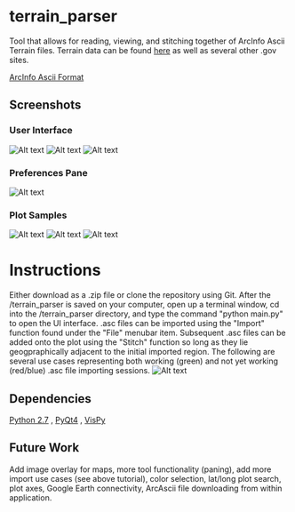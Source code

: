# terrain_parser
Tool that allows for reading, viewing, and stitching together of ArcInfo Ascii Terrain files. Terrain data can be found [here](http://srtm.csi.cgiar.org/SELECTION/inputCoord.asp) as well as several other .gov sites. 

[ArcInfo Ascii Format](https://en.wikipedia.org/wiki/Esri_grid)

## Screenshots
### User Interface
![Alt text](https://github.com/bfaure/terrain_parser/blob/master/resources/pic3.png)
![Alt text](https://github.com/bfaure/terrain_parser/blob/master/resources/Screen%20Shot%202016-11-07%20at%201.11.53%20AM.png)
![Alt text](https://github.com/bfaure/terrain_parser/blob/master/resources/Screen%20Shot%202016-11-07%20at%201.12.17%20AM.png)
### Preferences Pane
![Alt text](https://github.com/bfaure/terrain_parser/blob/master/resources/prefs.png)
### Plot Samples
![Alt text](https://github.com/bfaure/terrain_parser/blob/master/resources/USA.png)
![Alt text](https://github.com/bfaure/terrain_parser/blob/master/resources/ne.png)
![Alt text](https://github.com/bfaure/terrain_parser/blob/master/resources/ne2.png)

# Instructions
Either download as a .zip file or clone the repository using Git. After the /terrain_parser is saved on your computer, open up a terminal window, cd into the /terrain_parser directory, and type the command "python main.py" to open the UI interface. .asc files can be imported using the "Import" function found under the "File" menubar item. Subsequent .asc files can be added onto the plot using the "Stitch" function so long as they lie geogpraphically adjacent to the initial imported region. The following are several use cases representing both working (green) and not yet working (red/blue) .asc file importing sessions.
![Alt text](https://github.com/bfaure/terrain_parser/blob/master/resources/Capture.PNG)

## Dependencies
[Python 2.7](https://www.python.org/download/releases/2.7/)
, [PyQt4](https://www.riverbankcomputing.com/software/pyqt/download) 
, [VisPy](http://vispy.org/)

## Future Work
Add image overlay for maps, more tool functionality (paning), add more import use cases (see above tutorial), color selection, lat/long plot search, plot axes, Google Earth connectivity, ArcAscii file downloading from within application.
